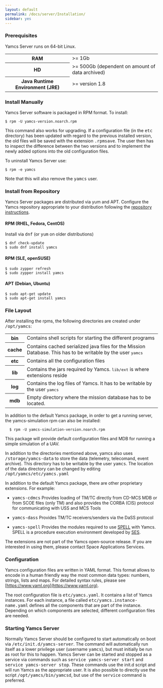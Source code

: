 ```yaml
---
layout: default
permalink: /docs/server/Installation/
sidebar: yes
---
```


### Prerequisites

Yamcs Server runs on 64-bit Linux.

<table class="inline">
    <tr>
        <th>RAM</th>
        <td>&gt;= 1Gb</td>
    </tr>
    <tr>
        <th>HD</th>
        <td>&gt;= 500Gb (dependent on amount of data archived)</td>
    </tr>
    <tr>
        <th>Java Runtime Environment (JRE)</th>
        <td>&gt;= version 1.8</td>
    </tr>	
</table>

### Install Manually

Yamcs Server software is packaged in RPM format. To install:

    $ rpm -U yamcs-version.noarch.rpm

This command also works for upgrading. If a configuration file (in the <tt>etc</tt> directory) has been updated with regard to the previous installed version, the old files will be saved with the extension <tt>.rpmsave</tt>. The user then has to inspect the difference between the two versions and to implement the newly added options into the old configuration files.

To uninstall Yamcs Server use:

    $ rpm -e yamcs

Note that this will also remove the <tt>yamcs</tt> user.

### Install from Repository

Yamcs Server packages are distributed via yum and APT. Configure the Yamcs repository appropriate to your distribution following the [repository instructions](/downloads/Yum_Repository/).

#### RPM (RHEL, Fedora, CentOS)

Install via <tt>dnf</tt> (or <tt>yum</tt> on older distributions)

    $ dnf check-update
    $ sudo dnf install yamcs

#### RPM (SLE, openSUSE)

    $ sudo zypper refresh
    $ sudo zypper install yamcs

#### APT (Debian, Ubuntu)

    $ sudo apt-get update
    $ sudo apt-get install yamcs

### File Layout
    
After installing the rpms, the following directories are created under <tt>/opt/yamcs</tt>:
        
<table class="inline">
    <tr>
        <th class="code">bin</th>
        <td>Contains shell scripts for starting the different programs</td>
    </tr>
    <tr>
        <th class="code">cache</th>
        <td>Contains cached serialized java files for the Mission Database. This has to be writable by the user <tt>yamcs</tt></td>
    </tr>
    <tr>
        <th class="code">etc</th>
        <td>Contains all the configuration files</td>
    </tr>
    <tr>
        <th class="code">lib</th>
        <td>Contains the jars required by Yamcs. <tt>lib/ext</tt> is where extensions reside</td>
    </tr>
    <tr>
        <th class="code">log</th>
        <td>Contains the log files of Yamcs. It has to be writable by the user <tt>yamcs</tt></td>
    </tr>
    <tr>
        <th class="code">mdb</th>
        <td>Empty directory where the mission database has to be located.</td>
    </tr>
</table>

    
In addition to the default Yamcs package, in order to get a running server, the yamcs-simulation rpm can also be installed:

      $ rpm -U yamcs-simulation-version.noarch.rpm
      
This package will provide default configuration files and MDB for running a simple simulation of a UAV.

In addition to the directories mentioned above, yamcs also uses <tt>/storage/yamcs-data</tt> to store the data (telemetry, telecomand, event archive). This directory has to be writable by the user <tt>yamcs</tt>. The location of the data directory can be changed by editing <tt>/opt/yamcs/etc/yamcs.yaml</tt>

In addition to the default Yamcs package, there are other proprietary extensions. For example:

* <tt>yamcs-cdmcs</tt>
    Provides loading of TM/TC directly from CD-MCS MDB or from SCOE files (only TM) and also provides the CORBA (CIS) protocol for communicating with USS and MCS Tools

* <tt>yamcs-dass</tt>
    Provides TM/TC receivers/senders via the DaSS protocol
    
* <tt>yamcs-spell</tt>
    Provides the modules required to use [SPELL](https://sourceforge.net/projects/spell-sat/) with Yamcs. SPELL is a procedure execution environment developed by [SES](www.ses.com). 
    
        
<div class="hint">
    The extensions are not part of the Yamcs open-source release. If you are interested in using them, please contact Space Applications Services.
</div>

### Configuration
Yamcs configuration files are written in YAML format. This format allows to encode in a human friendly way the most common data types: numbers, strings, lists and maps. For detailed syntax rules, please see [https://www.yaml.org](https://www.yaml.org).

The root configuration file is <tt>etc/yamcs.yaml</tt>. It contains a list of Yamcs instances. For each instance, a file called <tt>etc/yamcs.instance-name.yaml</tt> defines all the components that are part of the instance. Depending on which components are selected, different configuration files are needed.

### Starting Yamcs Server
Normally Yamcs Server should be configured to start automatically on boot via <tt>/etc/init.d/yamcs-server</tt>. The command will automatically run itself as a lower privilege user (username <tt>yamcs</tt>), but must initially be run as root for this to happen. Yamcs Server can be started and stopped as a service via commands such as <tt>service yamcs-server start</tt> and <tt>service yamcs-server stop</tt>. These commands use the init.d script and will run Yamcs as the appropriate user. It is also possible to directly use the script <tt>/opt/yamcs/bin/yamcsd</tt>, but use of the <tt>service</tt> command is preferred.
